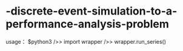 # -discrete-event-simulation-to-a-performance-analysis-problem

usage：
$python3
/>> import wrapper
/>> wrapper.run_series()
